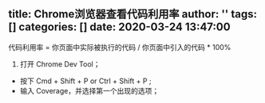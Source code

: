 title: Chrome浏览器查看代码利用率
author: ''
tags: []
categories: []
date: 2020-03-24 13:47:00
---
代码利用率 = 你页面中实际被执行的代码 / 你页面中引入的代码 * 100%

1. 打开 Chrome Dev Tool；
- 按下 Cmd + Shift + P or Ctrl + Shift + P ;
- 输入 Coverage，并选择第一个出现的选项；